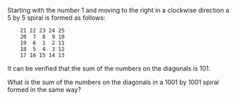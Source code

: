 Starting with the number 1 and moving to the right in a clockwise direction a 5 by 5 spiral is formed as follows:

        21 22 23 24 25
        20  7  8  9 10
        19  6  1  2 11
        18  5  4  3 12
        17 16 15 14 13

It can be verified that the sum of the numbers on the diagonals is 101.

What is the sum of the numbers on the diagonals in a 1001 by 1001 spiral formed in the same way?
